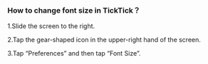 ### How to change font size in TickTick？

1.Slide the screen to the right.

2.Tap the gear-shaped icon in the upper-right hand of the screen.

3.Tap “Preferences” and then tap “Font Size”.
